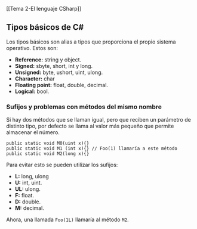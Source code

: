 [[Tema 2-El lenguaje CSharp]]

## Tipos básicos de C#
Los tipos básicos son alias a tipos que proporciona el propio sistema operativo. Estos son:
+ **Reference:** string y object.
+ **Signed:** sbyte, short, int y long.
+ **Unsigned:** byte, ushort, uint, ulong.
+ **Character:** char
+ **Floating point:** float, double, decimal.
+ **Logical:** bool.

### Sufijos y problemas con métodos del mismo nombre
Si hay dos métodos que se llaman igual, pero que reciben un parámetro de distinto tipo, por defecto se llama al valor más pequeño que permite almacenar el número.

```CSharp
public static void M0(uint x){}
public static void M1 (int x){} // Foo(1) llamaría a este método
public static void M2(long x){}
```

Para evitar esto se pueden utilizar los sufijos:
+ **L:** long, ulong
+ **U:** int, uint.
+ **UL:** ulong.
+ **F:** float.
+ **D:** double.
+ **M:** decimal.

Ahora, una llamada `Foo(1L)` llamaría al método `M2`. 